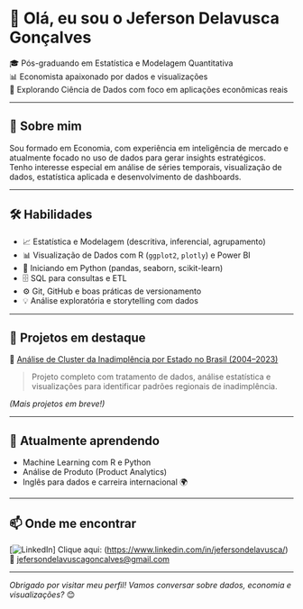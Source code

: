 # 👋 Olá, eu sou o Jeferson Delavusca Gonçalves

🎓 Pós-graduando em Estatística e Modelagem Quantitativa  
📊 Economista apaixonado por dados e visualizações  
🚀 Explorando Ciência de Dados com foco em aplicações econômicas reais  

---

## 💼 Sobre mim

Sou formado em Economia, com experiência em inteligência de mercado e atualmente focado no uso de dados para gerar insights estratégicos.  
Tenho interesse especial em análise de séries temporais, visualização de dados, estatística aplicada e desenvolvimento de dashboards.

---

## 🛠️ Habilidades

- 📈 Estatística e Modelagem (descritiva, inferencial, agrupamento)
- 📊 Visualização de Dados com R (`ggplot2`, `plotly`) e Power BI
- 🐍 Iniciando em Python (pandas, seaborn, scikit-learn)
- 🗄️ SQL para consultas e ETL
- ⚙️ Git, GitHub e boas práticas de versionamento
- 💡 Análise exploratória e storytelling com dados

---

## 📂 Projetos em destaque

🔹 [Análise de Cluster da Inadimplência por Estado no Brasil (2004–2023)](https://github.com/Jeff-Delavusca/inadimplencia-cluster-brasil)  
> Projeto completo com tratamento de dados, análise estatística e visualizações para identificar padrões regionais de inadimplência.

*(Mais projetos em breve!)*

---

## 🌱 Atualmente aprendendo

- Machine Learning com R e Python
- Análise de Produto (Product Analytics)
- Inglês para dados e carreira internacional 🌍

---

## 📫 Onde me encontrar

[![LinkedIn](https://img.shields.io/badge/-LinkedIn-0077B5?logo=linkedin&logoColor=white&style=flat-square)]
Clique aqui: (https://www.linkedin.com/in/jefersondelavusca/)  
📧 jefersondelavuscagoncalves@gmail.com 

---

_Obrigado por visitar meu perfil! Vamos conversar sobre dados, economia e visualizações?_ 😊
